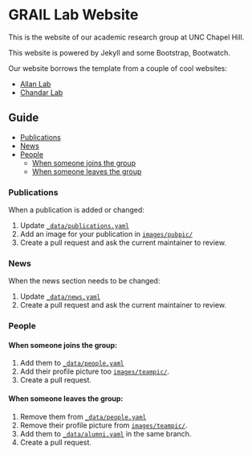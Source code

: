 # GRAIL Lab Website

This is the website of our academic research group at UNC Chapel Hill.

This website is powered by Jekyll and some Bootstrap, Bootwatch. 

Our website borrows the template from a couple of cool websites:
- [Allan Lab](https://www.allanlab.org/)
- [Chandar Lab](https://chandar-lab.github.io/)

## Guide

* [Publications](#publications)
* [News](#news)
* [People](#people)
  * [When someone joins the group](#when-someone-joins-the-group)
  * [When someone leaves the group](#when-someone-leaves-the-group)

### Publications

When a publication is added or changed:

1. Update [`_data/publications.yaml`](https://github.com/grail-lab-unc/grail-lab-unc.github.io/edit/main/_data/publications.yaml)
1. Add an image for your publication in [`images/pubpic/`](images/pubpic/)
2. Create a pull request and ask the current maintainer to review.

### News

When the news section needs to be changed:

1. Update [`_data/news.yaml`](https://github.com/grail-lab-unc/grail-lab-unc.github.io/edit/main/_data/news.yaml)
2. Create a pull request and ask the current maintainer to review.

### People

#### When someone joins the group:

1. Add them to [`_data/people.yaml`](https://github.com/grail-lab-unc/grail-lab-unc.github.io/edit/main/_data/people.yaml)
2. Add their profile picture too [`images/teampic/`](images/teampic/).
3. Create a pull request.


#### When someone leaves the group:

1. Remove them from [`_data/people.yaml`](https://github.com/grail-lab-unc/grail-lab-unc.github.io/edit/main/_data/people.yaml)
2. Remove their profile picture from [`images/teampic/`](images/teampic/).
2. Add them to [`_data/alumni.yaml`](_data/alumni.yaml) in the same branch.
3. Create a pull request.